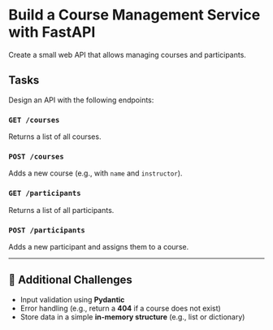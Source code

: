 # Build a Course Management Service with FastAPI
Create a small web API that allows managing courses and participants.

## Tasks
Design an API with the following endpoints:
### `GET /courses`
Returns a list of all courses.
### `POST /courses`
Adds a new course (e.g., with `name` and `instructor`).
### `GET /participants`
Returns a list of all participants.
### `POST /participants`
Adds a new participant and assigns them to a course.

---

## 🚀 Additional Challenges

- Input validation using **Pydantic**
- Error handling (e.g., return a **404** if a course does not exist)
- Store data in a simple **in-memory structure** (e.g., list or dictionary)
